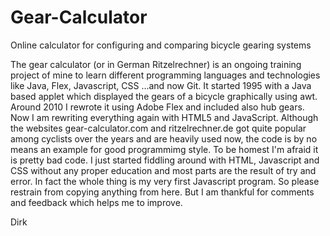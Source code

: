 # Gear-Calculator
Online calculator for configuring and comparing bicycle gearing systems

The gear calculator (or in German Ritzelrechner) is an ongoing training project of mine to learn different programming languages and technologies like Java, Flex, Javascript, CSS ...and now Git.
It started 1995 with a Java based applet which displayed the gears of a bicycle graphically using awt. Around 2010 I rewrote it using Adobe Flex and included also hub gears. Now I am rewriting everything again with HTML5 and JavaScript.
Although the websites gear-calculator.com and ritzelrechner.de got quite popular among cyclists over the years and are heavily used now, the code is by no means an example for good programmimg style. To be homest I'm afraid it is pretty bad code. I just started fiddling around with HTML, Javascript and CSS without any proper education and most parts are the result of try and error. In fact the whole thing is my very first Javascript program.
So please restrain from copying anything from here. But I am thankful for comments and feedback which helps me to improve.  

Dirk

